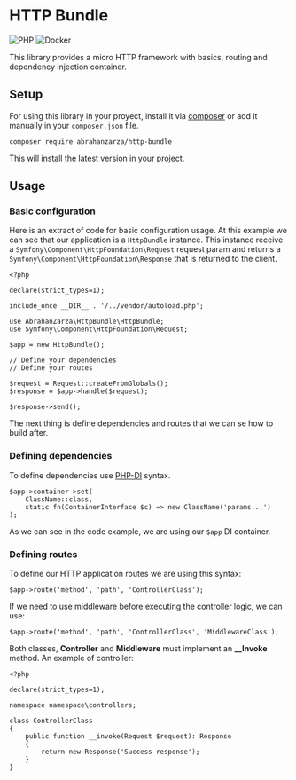 # HTTP Bundle

![PHP](https://img.shields.io/badge/php-8.3-blue)
![Docker](https://img.shields.io/badge/docker-latest-lightblue)

This library provides a micro HTTP framework with basics, routing and dependency injection container.

## Setup

For using this library in your proyect, install it via [composer](https://getcomposer.org/) or add it manually in your `composer.json` file.
```
composer require abrahanzarza/http-bundle
```
This will install the latest version in your project.

## Usage

### Basic configuration

Here is an extract of code for basic configuration usage. At this example we can see that our application is a 
`HttpBundle` instance. This instance receive a `Symfony\Component\HttpFoundation\Request` request param and returns a
`Symfony\Component\HttpFoundation\Response` that is returned to the client.

```
<?php

declare(strict_types=1);

include_once __DIR__ . '/../vendor/autoload.php';

use AbrahanZarza\HttpBundle\HttpBundle;
use Symfony\Component\HttpFoundation\Request;

$app = new HttpBundle();

// Define your dependencies
// Define your routes

$request = Request::createFromGlobals();
$response = $app->handle($request);

$response->send();
```

The next thing is define dependencies and routes that we can se how to build after.

### Defining dependencies

To define dependencies use [PHP-DI](https://php-di.org/doc/getting-started.html) syntax.
```
$app->container->set(
    ClassName::class, 
    static fn(ContainerInterface $c) => new ClassName('params...')
);
```

As we can see in the code example, we are using our `$app` DI container.

### Defining routes

To define our HTTP application routes we are using this syntax:
```
$app->route('method', 'path', 'ControllerClass');
```
If we need to use middleware before executing the controller logic, we can use:
```
$app->route('method', 'path', 'ControllerClass', 'MiddlewareClass');
```
Both classes, **Controller** and **Middleware** must implement an **__Invoke** method. An example of controller:
```
<?php

declare(strict_types=1);

namespace namespace\controllers;

class ControllerClass
{
    public function __invoke(Request $request): Response
    {
        return new Response('Success response');
    }
}
```